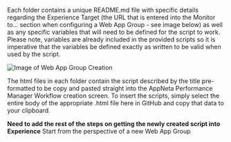 Each folder contains a unique README.md file with specific details regarding the Experience Target (the URL that is entered into the Monitor to... section when configuring a Web App Group - see image below) as well as any specific variables that will need to be defined for the script to work. Please note, variables are already included in the provided scripts so it is imperative that the variables be defined exactly as written to be valid when used by the script.

![Image of Web App Group Creation](https://github.com/appneta/experience-scripts/blob/master/Images/Web%20App%20Group%20Target%20Example.png)

The html files in each folder contain the script described by the title pre-formatted to be copy and pasted straight into the AppNeta Performance Manager Workflow creation screen. 
To insert the scripts, simply select the entire body of the appropriate .html file here in GitHub and copy that data to your clipboard. 




**Need to add the rest of the steps on getting the newly created script into Experience**
  Start from the perspective of a new Web App Group
